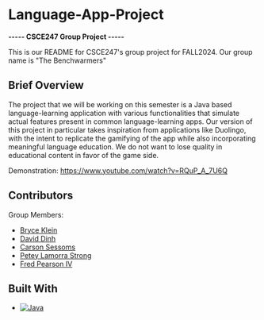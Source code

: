 # Language-App-Project
**----- CSCE247 Group Project -----**


This is our README for CSCE247's group project for FALL2024. Our group name is "The Benchwarmers"

## Brief Overview
The project that we will be working on this semester is a Java based language-learning application with various functionalities that simulate actual features present in common language-learning apps. Our version of this project in particular takes inspiration from applications like Duolingo, with the intent to replicate the gamifying of the app while also incorporating meaningful language education. We do not want to lose quality in educational content in favor of the game side.

Demonstration: https://www.youtube.com/watch?v=RQuP_A_7U6Q
## Contributors

Group Members:

* [Bryce Klein](https://github.com/mangokip)
* [David Dinh](https://github.com/dd010504)
* [Carson Sessoms](https://github.com/CarsonS21)
* [Petey Lamorra Strong](https://github.com/PeteyS17)
* [Fred Pearson IV](https://github.com/22Foreignsites)

## Built With
* [![Java][Java-shield]][Java-url]

[Java-shield]: https://img.shields.io/badge/Java-ED8B00?style=for-the-badge&logo=java&logoColor=white
[Java-url]: https://www.java.com/

